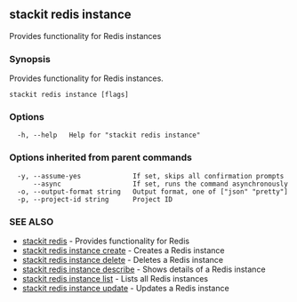 ## stackit redis instance

Provides functionality for Redis instances

### Synopsis

Provides functionality for Redis instances.

```
stackit redis instance [flags]
```

### Options

```
  -h, --help   Help for "stackit redis instance"
```

### Options inherited from parent commands

```
  -y, --assume-yes             If set, skips all confirmation prompts
      --async                  If set, runs the command asynchronously
  -o, --output-format string   Output format, one of ["json" "pretty"]
  -p, --project-id string      Project ID
```

### SEE ALSO

* [stackit redis](./stackit_redis.md)	 - Provides functionality for Redis
* [stackit redis instance create](./stackit_redis_instance_create.md)	 - Creates a Redis instance
* [stackit redis instance delete](./stackit_redis_instance_delete.md)	 - Deletes a Redis instance
* [stackit redis instance describe](./stackit_redis_instance_describe.md)	 - Shows details  of a Redis instance
* [stackit redis instance list](./stackit_redis_instance_list.md)	 - Lists all Redis instances
* [stackit redis instance update](./stackit_redis_instance_update.md)	 - Updates a Redis instance

